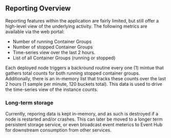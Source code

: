## Reporting Overview

Reporting features within the application are fairly limited, but still offer a high-level view of the underlying activity. The following metrics are available via the web portal:

* Number of running Container Groups
* Number of stopped Container Groups
* Time-series view over the last 2 hours.
* List of all Container Groups (running or stopped)

Each deployed node triggers a backround routine every one (1) mintue that gathers total counts for both running stopped container groups. Additionally, there is an in-memory list that tracks these counts over the last 2 hours (1 sample per minute, 120 buckets total). This data is used to drive the time-series view of the instance counts. 

### Long-term storage

Currently, reporing data is kept in-memory, and as such is destroyed if a node is restarted and/or crashes. This can later be moved to a longer term persistent storage service, or even broadcast event meterics to Event Hub for downstream consumption from other services.